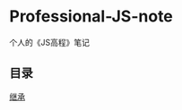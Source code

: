 # Professional-JS-note
个人的《JS高程》笔记
## 目录
[继承](https://github.com/Jerry1562/Professional-JS-note/blob/master/note/inherit.md)
